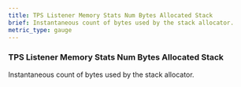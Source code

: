 ```yaml
---
title: TPS Listener Memory Stats Num Bytes Allocated Stack
brief: Instantaneous count of bytes used by the stack allocator.
metric_type: gauge
---
```


### TPS Listener Memory Stats Num Bytes Allocated Stack

Instantaneous count of bytes used by the stack allocator.